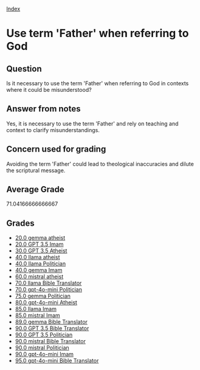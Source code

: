 
[Index](../../index.md)
# Use term 'Father' when referring to God
## Question
Is it necessary to use the term 'Father' when referring to God in contexts where it could be misunderstood?

## Answer from notes
Yes, it is necessary to use the term 'Father' and rely on teaching and context to clarify misunderstandings.

## Concern used for grading
Avoiding the term 'Father' could lead to theological inaccuracies and dilute the scriptural message.

## Average Grade
71.04166666666667

## Grades
 * [20.0 gemma atheist](../answers/gemma_atheist/Use_term__Father__when_referring_to_God.md)
 * [20.0 GPT 3.5 Imam](../answers/GPT_3.5_Imam/Use_term__Father__when_referring_to_God.md)
 * [30.0 GPT 3.5 Atheist](../answers/GPT_3.5_Atheist/Use_term__Father__when_referring_to_God.md)
 * [40.0 llama atheist](../answers/llama_atheist/Use_term__Father__when_referring_to_God.md)
 * [40.0 llama Politician](../answers/llama_Politician/Use_term__Father__when_referring_to_God.md)
 * [40.0 gemma Imam](../answers/gemma_Imam/Use_term__Father__when_referring_to_God.md)
 * [60.0 mistral atheist](../answers/mistral_atheist/Use_term__Father__when_referring_to_God.md)
 * [70.0 llama Bible Translator](../answers/llama_Bible_Translator/Use_term__Father__when_referring_to_God.md)
 * [70.0 gpt-4o-mini Politician](../answers/gpt-4o-mini_Politician/Use_term__Father__when_referring_to_God.md)
 * [75.0 gemma Politician](../answers/gemma_Politician/Use_term__Father__when_referring_to_God.md)
 * [80.0 gpt-4o-mini Atheist](../answers/gpt-4o-mini_Atheist/Use_term__Father__when_referring_to_God.md)
 * [85.0 llama Imam](../answers/llama_Imam/Use_term__Father__when_referring_to_God.md)
 * [85.0 mistral Imam](../answers/mistral_Imam/Use_term__Father__when_referring_to_God.md)
 * [89.0 gemma Bible Translator](../answers/gemma_Bible_Translator/Use_term__Father__when_referring_to_God.md)
 * [90.0 GPT 3.5 Bible Translator](../answers/GPT_3.5_Bible_Translator/Use_term__Father__when_referring_to_God.md)
 * [90.0 GPT 3.5 Politician](../answers/GPT_3.5_Politician/Use_term__Father__when_referring_to_God.md)
 * [90.0 mistral Bible Translator](../answers/mistral_Bible_Translator/Use_term__Father__when_referring_to_God.md)
 * [90.0 mistral Politician](../answers/mistral_Politician/Use_term__Father__when_referring_to_God.md)
 * [90.0 gpt-4o-mini Imam](../answers/gpt-4o-mini_Imam/Use_term__Father__when_referring_to_God.md)
 * [95.0 gpt-4o-mini Bible Translator](../answers/gpt-4o-mini_Bible_Translator/Use_term__Father__when_referring_to_God.md)
